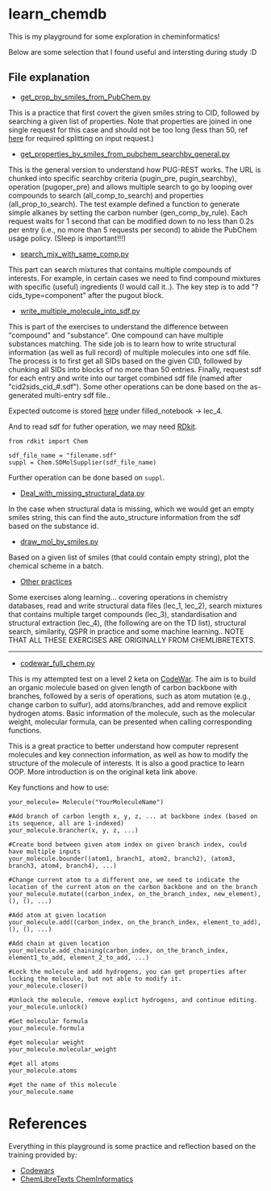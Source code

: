 # learn_chemdb

This is my playground for some exploration in cheminformatics!

Below are some selection that I found useful and intersting during study :D

## File explanation


- [get_prop_by_smiles_from_PubChem.py](https://github.com/xueannafang/learn_chemdb/blob/main/get_prop_by_smiles_from_PubChem.py)

This is a practice that first covert the given smiles string to CID, followed by searching a given list of properties. Note that properties are joined in one single request for this case and should not be too long (less than 50, ref [here](https://chem.libretexts.org/Courses/Intercollegiate_Courses/Cheminformatics/01%3A_Introduction/1.10%3A_Python_Assignment_1) for required splitting on input request.)



- [get_properties_by_smiles_from_pubchem_searchby_general.py](https://github.com/xueannafang/learn_chemdb/blob/main/get_properties_by_smiles_from_pubchem_searchby_general.py)

This is the general version to understand how PUG-REST works. The URL is chunked into specific searchby criteria (pugin_pre, pugin_searchby), operation (pugoper_pre) and allows multiple search to go by looping over compounds to search (all_comp_to_search) and properties (all_prop_to_search). The test example defined a function to generate simple alkanes by setting the carbon number (gen_comp_by_rule). Each request waits for 1 second that can be modified down to no less than 0.2s per entry (i.e., no more than 5 requests per second) to abide the PubChem usage policy. (Sleep is important!!!)

- [search_mix_with_same_comp.py](https://github.com/xueannafang/learn_chemdb/blob/main/search_mix_with_same_comp.py)

This part can search mixtures that contains multiple compounds of interests. For example, in certain cases we need to find compound mixtures with specific (useful) ingredients (I would call it..). The key step is to add "?cids_type=component" after the pugout block.

- [write_multiple_molecule_into_sdf.py](https://github.com/xueannafang/learn_chemdb/blob/main/write_multiple_molecule_into_sdf.py)

This is part of the exercises to understand the difference between "compound" and "substance". One compound can have multiple substances matching. The side job is to learn how to write structural information (as well as full record) of multiple molecules into one sdf file. The process is to first get all SIDs based on the given CID, followed by chunking all SIDs into blocks of no more than 50 entries. Finally, request sdf for each entry and write into our target combined sdf file (named after "cid2sids_cid_#.sdf"). Some other operations can be done based on the as-generated multi-entry sdf file..

Expected outcome is stored [here](https://github.com/xueannafang/learn_chemdb/blob/main/practice_from_cheminfo_with_filled_notebook/lec_4/cid2sids-uracil.sdf) under filled_notebook -> lec_4.

And to read sdf  for futher operation, we may need [RDkit](https://www.rdkit.org/docs/GettingStartedInPython.html).

```
from rdkit import Chem

sdf_file_name = "filename.sdf"
suppl = Chem.SDMolSupplier(sdf_file_name)

```

Further operation can be done based on ```suppl```.


- [Deal_with_missing_structural_data.py](https://github.com/xueannafang/learn_chemdb/blob/main/deal_with_missing_structural_data.py)

In the case when structural data is missing, which we would get an empty smiles string, this can find the auto_structure information from the sdf based on the substance id.


- [draw_mol_by_smiles.py](https://github.com/xueannafang/learn_chemdb/blob/main/draw_mol_by_smiles.ipynb)

Based on a given list of smiles (that could contain empty string), plot the chemical scheme in a batch.

- [Other practices](https://github.com/xueannafang/learn_chemdb/tree/main/practice_from_cheminfo_with_filled_notebook)

Some exercises along learning... covering operations in chemistry databases, read and write structural data files (lec_1, lec_2), search mixtures that contains multiple target compounds (lec_3), standardisation and structural extraction (lec_4), (the following are on the TD list), structural search, similarity, QSPR in practice and some machine learning.. NOTE THAT ALL THESE EXERCISES ARE ORIGINALLY FROM CHEMLIBRETEXTS.

---------------

- [codewar_full_chem.py](https://github.com/xueannafang/learn_chemdb/blob/main/codewar_full_chem.py)

This is my attempted test on a level 2 keta on [CodeWar](https://www.codewars.com/kata/5a27ca7ab6cfd70f9300007a). The aim is to build an organic molecule based on given length of carbon backbone with branches, followed by a seris of operations, such as atom mutation (e.g., change carbon to sulfur), add atoms/branches, add and remove explicit hydrogen atoms. Basic information of the molecule, such as the molecular weight, molecular formula, can be presented when calling corresponding functions.

This is a great practice to better understand how computer represent molecules and key connection information, as well as how to modify the structure of the molecule of interests. It is also a good practice to learn OOP. More introduction is on the original keta link above.

Key functions and how to use:

```
your_molecule= Molecule("YourMoleculeName")

#Add branch of carbon length x, y, z, ... at backbone index (based on its sequence, all are 1-indexed)
your_molecule.brancher(x, y, z, ...)

#Create bond between given atom index on given branch index, could have multiple inputs
your_molecule.bounder((atom1, branch1, atom2, branch2), (atom3, branch3, atom4, branch4), ...)

#Change current atom to a different one, we need to indicate the location of the current atom on the carbon backbone and on the branch
your_molecule.mutate((carbon_index, on_the_branch_index, new_element), (), (), ...)

#Add atom at given location
your_molecule.add((carbon_index, on_the_branch_index, element_to_add), (), (), ...)

#Add chain at given location
your_molecule.add_chaining(carbon_index, on_the_branch_index, element1_to_add, element_2_to_add, ...)

#Lock the molecule and add hydrogens, you can get properties after locking the molecule, but not able to modify it.
your_molecule.closer()

#Unlock the molecule, remove explict hydrogens, and continue editing.
your_molecule.unlock()

#Get molecular formula
your_molecule.formula

#get molecular weight
your_molecule.molecular_weight

#get all atoms
your_molecule.atoms

#get the name of this molecule
your_molecule.name

```


# References

Everything in this playground is some practice and reflection based on the training provided by:

- [Codewars](https://www.codewars.com/)
- [ChemLibreTexts ChemInformatics](https://chem.libretexts.org/Courses/Intercollegiate_Courses/Cheminformatics)

